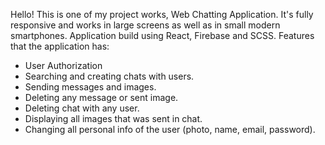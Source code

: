 Hello! 
This is one of my project works, Web Chatting Application. It's fully responsive and works in large screens as well as in small modern smartphones.
Application build using React, Firebase and SCSS.
Features that the application has:
- User Authorization
- Searching and creating chats with users.
- Sending messages and images.
- Deleting any message or sent image.
- Deleting chat with any user.
- Displaying all images that was sent in chat.
- Changing all personal info of the user (photo, name, email, password).
